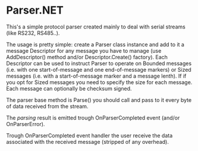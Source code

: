 # Parser.NET

This's a simple protocol parser created mainly to deal with serial streams (like RS232, RS485..).

The usage is pretty simple: create a Parser class instance and add to it a message Descriptor
for any message you have to manage (use AddDescriptor() method and/or Descriptor.Create() factory).
Each Descriptor can be used to instruct Parser to operate on Bounded messages (i.e. with one start-of-message and 
one end-of-message markers) or Sized messages (i.e. with a start-of-message marker and a message lenth). 
If if you opt for Sized messages you need to specify the size for each message. Each message can optionally be 
checksum signed.

The parser base method is Parse() you should call and pass to it every byte of data received from the stream.

The *parsing* result is emitted trough OnParserCompleted event (and/or OnParserError).

Trough OnParserCompleted event handler the user receive the data associated with the received message (stripped 
of any overhead).